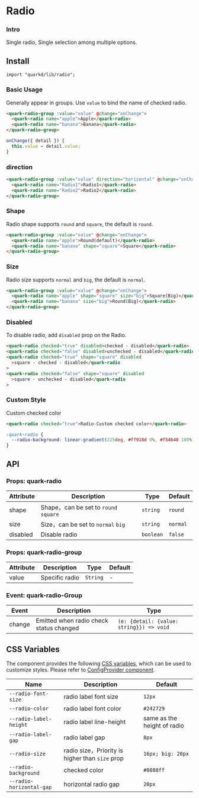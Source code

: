 # Radio

### Intro

Single radio, Single selection among multiple options.

## Install

```tsx
import "quarkd/lib/radio";
```

### Basic Usage

Generally appear in groups. Use `value` to bind the name of checked radio.

```html
<quark-radio-group :value="value" @change="onChange">
  <quark-radio name="apple">Apple</quark-radio>
  <quark-radio name="banana">Banana</quark-radio>
</quark-radio-group>
```

```js
onChange({ detail }) {
  this.value = detail.value;
}
```

### direction

```html
<quark-radio-group :value="value" direction="horizontal" @change="onChange">
  <quark-radio name="Radio1">Radio1</quark-radio>
  <quark-radio name="Radio2">Radio2</quark-radio>
</quark-radio-group>
```

### Shape

Radio shape supports `round` and `square`, the default is `round`.

```html
<quark-radio-group :value="value" @change="onChange">
  <quark-radio name="apple">Round(default)</quark-radio>
  <quark-radio name="banana" shape="square">Square</quark-radio>
</quark-radio-group>
```

### Size

Radio size supports `normal` and `big`, the default is `normal`.

```html
<quark-radio-group :value="value" @change="onChange">
  <quark-radio name="apple" shape="square" size="big">Square(Big)</quark-radio>
  <quark-radio name="banana" size="big">Round(Big)</quark-radio>
</quark-radio-group>
```

### Disabled

To disable radio, add `disabled` prop on the Radio.

```html
<quark-radio checked="true" disabled>checked - disabled</quark-radio>
<quark-radio checked="false" disabled>unchecked - disabled</quark-radio>
<quark-radio checked="true" shape="square" disabled
  >square - checked - disabled</quark-radio
>
<quark-radio checked="false" shape="square" disabled
  >square - unchecked - disabled</quark-radio
>
```

### Custom Style

Custom checked color

```html
<quark-radio checked="true">Radio-Custom checked color</quark-radio>
```

```css
:quark-radio {
  --radio-background: linear-gradient(225deg, #ff918d 0%, #f54640 100%);
}
```

## API

### Props: quark-radio

| Attribute | Description                           | Type      | Default  |
| --------- | ------------------------------------- | --------- | -------- |
| shape     | Shape，can be set to `round` `square` | `string`  | `round`  |
| size      | Size，can be set to `normal` `big`    | `string ` | `normal` |
| disabled  | Disable radio                         | `boolean` | `false`  |

### Props: quark-radio-group

| Attribute | Description    | Type     | Default |
| --------- | -------------- | -------- | ------- |
| value     | Specific radio | `String` | -       |

### Event: quark-radio-Group

| Event  | Description                             | Type                                     |
| ------ | --------------------------------------- | ---------------------------------------- |
| change | Emitted when radio check status changed | `(e: {detail: {value: string}}) => void` |

## CSS Variables

The component provides the following [CSS variables](https://developer.mozilla.org/zh-CN/docs/Web/CSS/Using_CSS_custom_properties), which can be used to customize styles. Please refer to [ConfigProvider component](#/zh-CN/guide/theme).

| Name                     | Description                                     | Default                     |
| ------------------------ | ----------------------------------------------- | --------------------------- |
| `--radio-font-size`      | radio label font size                           | `12px`                      |
| `--radio-color`          | radio label font color                          | `#242729 `                  |
| `--radio-label-height`   | radio label line-height                         | same as the height of radio |
| `--radio-label-gap`      | radio label gap                                 | `8px`                       |
| `--radio-size`           | radio size，Priority is higher than `size` prop | `16px; big: 20px`           |
| `--radio-background`     | checked color                                   | `#0088ff`                   |
| `--radio-horizontal-gap` | horizontal radio gap                            | `20px`                      |
